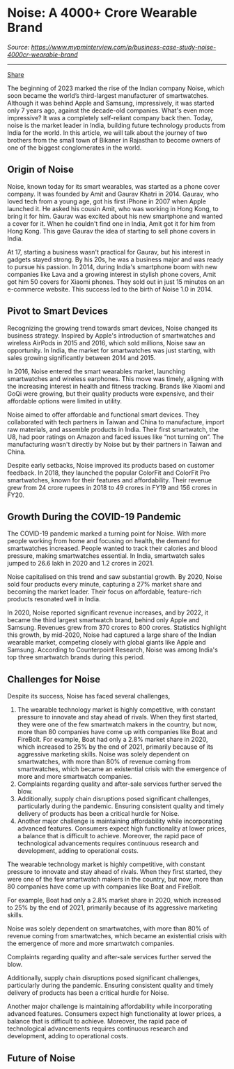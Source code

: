 # Noise: A 4000+ Crore Wearable Brand

*Source: https://www.mypminterview.com/p/business-case-study-noise-4000cr-wearable-brand*

---

[Share](https://www.mypminterview.com/p/business-case-study-noise-4000cr-wearable-brand?utm_source=substack&utm_medium=email&utm_content=share&action=share)



The beginning of 2023 marked the rise of the Indian company Noise, which soon became the world’s third-largest manufacturer of smartwatches. Although it was behind Apple and Samsung, impressively, it was started only 7 years ago, against the decade-old companies. What's even more impressive? It was a completely self-reliant company back then. Today, noise is the market leader in India, building future technology products from India for the world. In this article, we will talk about the journey of two brothers from the small town of Bikaner in Rajasthan to become owners of one of the biggest conglomerates in the world.



## Origin of Noise

Noise, known today for its smart wearables, was started as a phone cover company. It was founded by Amit and Gaurav Khatri in 2014. Gaurav, who loved tech from a young age, got his first iPhone in 2007 when Apple launched it. He asked his cousin Amit, who was working in Hong Kong, to bring it for him. Gaurav was excited about his new smartphone and wanted a cover for it. When he couldn't find one in India, Amit got it for him from Hong Kong. This gave Gaurav the idea of starting to sell phone covers in India.



At 17, starting a business wasn't practical for Gaurav, but his interest in gadgets stayed strong. By his 20s, he was a business major and was ready to pursue his passion. In 2014, during India's smartphone boom with new companies like Lava and a growing interest in stylish phone covers, Amit got him 50 covers for Xiaomi phones. They sold out in just 15 minutes on an e-commerce website. This success led to the birth of Noise 1.0 in 2014.



## Pivot to Smart Devices

Recognizing the growing trend towards smart devices, Noise changed its business strategy. Inspired by Apple's introduction of smartwatches and wireless AirPods in 2015 and 2016, which sold millions, Noise saw an opportunity. In India, the market for smartwatches was just starting, with sales growing significantly between 2014 and 2015.

In 2016, Noise entered the smart wearables market, launching smartwatches and wireless earphones. This move was timely, aligning with the increasing interest in health and fitness tracking. Brands like Xiaomi and GoQi were growing, but their quality products were expensive, and their affordable options were limited in utility.

Noise aimed to offer affordable and functional smart devices. They collaborated with tech partners in Taiwan and China to manufacture, import raw materials, and assemble products in India. Their first smartwatch, the U8, had poor ratings on Amazon and faced issues like “not turning on”. The manufacturing wasn't directly by Noise but by their partners in Taiwan and China.

Despite early setbacks, Noise improved its products based on customer feedback. In 2018, they launched the popular ColorFit and ColorFit Pro smartwatches, known for their features and affordability. Their revenue grew from 24 crore rupees in 2018 to 49 crores in FY19 and 156 crores in FY20.



## Growth During the COVID-19 Pandemic

The COVID-19 pandemic marked a turning point for Noise. With more people working from home and focusing on health, the demand for smartwatches increased. People wanted to track their calories and blood pressure, making smartwatches essential. In India, smartwatch sales jumped to 26.6 lakh in 2020 and 1.2 crores in 2021.

Noise capitalised on this trend and saw substantial growth. By 2020, Noise sold four products every minute, capturing a 27% market share and becoming the market leader. Their focus on affordable, feature-rich products resonated well in India.

In 2020, Noise reported significant revenue increases, and by 2022, it became the third largest smartwatch brand, behind only Apple and Samsung. Revenues grew from 370 crores to 800 crores. Statistics highlight this growth, by mid-2020, Noise had captured a large share of the Indian wearable market, competing closely with global giants like Apple and Samsung. According to Counterpoint Research, Noise was among India's top three smartwatch brands during this period.



## Challenges for Noise

Despite its success, Noise has faced several challenges,

1. The wearable technology market is highly competitive, with constant pressure to innovate and stay ahead of rivals. When they first started, they were one of the few smartwatch makers in the country, but now, more than 80 companies have come up with companies like Boat and FireBolt. For example, Boat had only a 2.8% market share in 2020, which increased to 25% by the end of 2021, primarily because of its aggressive marketing skills. Noise was solely dependent on smartwatches, with more than 80% of revenue coming from smartwatches, which became an existential crisis with the emergence of more and more smartwatch companies.
2. Complaints regarding quality and after-sale services further served the blow.
3. Additionally, supply chain disruptions posed significant challenges, particularly during the pandemic. Ensuring consistent quality and timely delivery of products has been a critical hurdle for Noise.
4. Another major challenge is maintaining affordability while incorporating advanced features. Consumers expect high functionality at lower prices, a balance that is difficult to achieve. Moreover, the rapid pace of technological advancements requires continuous research and development, adding to operational costs.

The wearable technology market is highly competitive, with constant pressure to innovate and stay ahead of rivals. When they first started, they were one of the few smartwatch makers in the country, but now, more than 80 companies have come up with companies like Boat and FireBolt.

For example, Boat had only a 2.8% market share in 2020, which increased to 25% by the end of 2021, primarily because of its aggressive marketing skills.

Noise was solely dependent on smartwatches, with more than 80% of revenue coming from smartwatches, which became an existential crisis with the emergence of more and more smartwatch companies.

Complaints regarding quality and after-sale services further served the blow.

Additionally, supply chain disruptions posed significant challenges, particularly during the pandemic. Ensuring consistent quality and timely delivery of products has been a critical hurdle for Noise.

Another major challenge is maintaining affordability while incorporating advanced features. Consumers expect high functionality at lower prices, a balance that is difficult to achieve. Moreover, the rapid pace of technological advancements requires continuous research and development, adding to operational costs.



## Future of Noise

